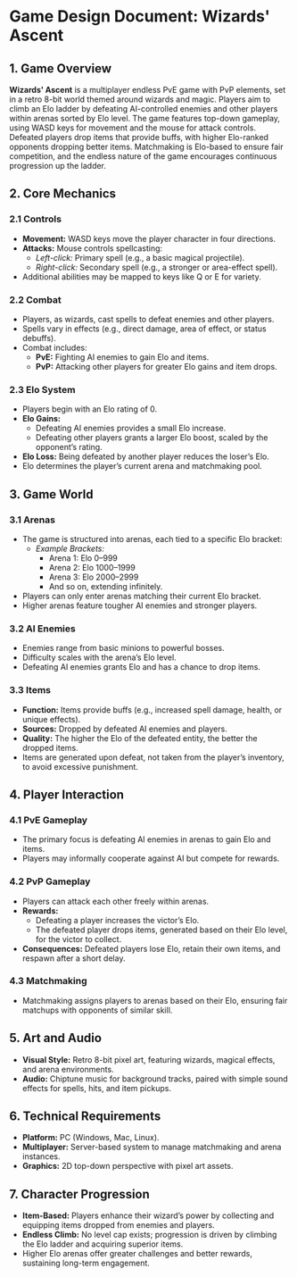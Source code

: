 # Game Design Document: Wizards' Ascent

## 1. Game Overview

**Wizards' Ascent** is a multiplayer endless PvE game with PvP elements, set in a retro 8-bit world themed around wizards and magic. Players aim to climb an Elo ladder by defeating AI-controlled enemies and other players within arenas sorted by Elo level. The game features top-down gameplay, using WASD keys for movement and the mouse for attack controls. Defeated players drop items that provide buffs, with higher Elo-ranked opponents dropping better items. Matchmaking is Elo-based to ensure fair competition, and the endless nature of the game encourages continuous progression up the ladder.

## 2. Core Mechanics

### 2.1 Controls

- **Movement:** WASD keys move the player character in four directions.
- **Attacks:** Mouse controls spellcasting:
  - *Left-click:* Primary spell (e.g., a basic magical projectile).
  - *Right-click:* Secondary spell (e.g., a stronger or area-effect spell).
- Additional abilities may be mapped to keys like Q or E for variety.

### 2.2 Combat

- Players, as wizards, cast spells to defeat enemies and other players.
- Spells vary in effects (e.g., direct damage, area of effect, or status debuffs).
- Combat includes:
  - **PvE:** Fighting AI enemies to gain Elo and items.
  - **PvP:** Attacking other players for greater Elo gains and item drops.

### 2.3 Elo System

- Players begin with an Elo rating of 0.
- **Elo Gains:**
  - Defeating AI enemies provides a small Elo increase.
  - Defeating other players grants a larger Elo boost, scaled by the opponent’s rating.
- **Elo Loss:** Being defeated by another player reduces the loser’s Elo.
- Elo determines the player’s current arena and matchmaking pool.

## 3. Game World

### 3.1 Arenas

- The game is structured into arenas, each tied to a specific Elo bracket:
  - *Example Brackets:*
    - Arena 1: Elo 0–999
    - Arena 2: Elo 1000–1999
    - Arena 3: Elo 2000–2999
    - And so on, extending infinitely.
- Players can only enter arenas matching their current Elo bracket.
- Higher arenas feature tougher AI enemies and stronger players.

### 3.2 AI Enemies

- Enemies range from basic minions to powerful bosses.
- Difficulty scales with the arena’s Elo level.
- Defeating AI enemies grants Elo and has a chance to drop items.

### 3.3 Items

- **Function:** Items provide buffs (e.g., increased spell damage, health, or unique effects).
- **Sources:** Dropped by defeated AI enemies and players.
- **Quality:** The higher the Elo of the defeated entity, the better the dropped items.
- Items are generated upon defeat, not taken from the player’s inventory, to avoid excessive punishment.

## 4. Player Interaction

### 4.1 PvE Gameplay

- The primary focus is defeating AI enemies in arenas to gain Elo and items.
- Players may informally cooperate against AI but compete for rewards.

### 4.2 PvP Gameplay

- Players can attack each other freely within arenas.
- **Rewards:**
  - Defeating a player increases the victor’s Elo.
  - The defeated player drops items, generated based on their Elo level, for the victor to collect.
- **Consequences:** Defeated players lose Elo, retain their own items, and respawn after a short delay.

### 4.3 Matchmaking

- Matchmaking assigns players to arenas based on their Elo, ensuring fair matchups with opponents of similar skill.

## 5. Art and Audio

- **Visual Style:** Retro 8-bit pixel art, featuring wizards, magical effects, and arena environments.
- **Audio:** Chiptune music for background tracks, paired with simple sound effects for spells, hits, and item pickups.

## 6. Technical Requirements

- **Platform:** PC (Windows, Mac, Linux).
- **Multiplayer:** Server-based system to manage matchmaking and arena instances.
- **Graphics:** 2D top-down perspective with pixel art assets.

## 7. Character Progression

- **Item-Based:** Players enhance their wizard’s power by collecting and equipping items dropped from enemies and players.
- **Endless Climb:** No level cap exists; progression is driven by climbing the Elo ladder and acquiring superior items.
- Higher Elo arenas offer greater challenges and better rewards, sustaining long-term engagement.